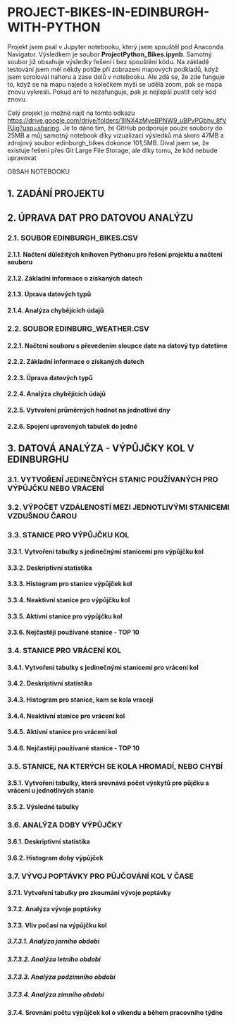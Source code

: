 # PROJECT-BIKES-IN-EDINBURGH-WITH-PYTHON
Projekt jsem psal v Jupyter notebooku, který jsem spouštěl pod Anaconda Navigator. Výsledkem je soubor **ProjectPython_Bikes.ipynb**.
Samotný soubor již obsahuje výsledky řešení i bez spouštění kódu. Na základě testování jsem měl někdy potíže při zobrazení mapových podkladů, když jsem scroloval nahoru a zase dolů v notebooku. Ale zdá se, že zde funguje to, když se na mapu najede a kolečkem myši se udělá zoom, pak se mapa znovu vykreslí. Pokud ani to nezafunguje, pak je nejlepší pustit celý kód znovu.

Celý projekt je možné najít na tomto odkazu https://drive.google.com/drive/folders/1llNX4zMyeBPNW9_uBPvPGbhy_8fVPJig?usp=sharing. Je to dáno tím, že GitHub podporuje pouze soubory do 25MB a můj samotný notebook díky vizualizaci výsledků má skoro 47MB a zdrojový soubor edinburgh_bikes dokonce 101,5MB. Díval jsem se, že existuje řešení přes Git Large File Storage, ale díky tomu, že kód nebude upravovat  

OBSAH NOTEBOOKU
## 1. ZADÁNÍ PROJEKTU
## 2. ÚPRAVA DAT PRO DATOVOU ANALÝZU
### 2.1. SOUBOR EDINBURGH_BIKES.CSV
#### 2.1.1. Načtení důležitých knihoven Pythonu pro řešení projektu a načtení souboru
#### 2.1.2. Základní informace o získaných datech
#### 2.1.3. Úprava datových typů
#### 2.1.4. Analýza chybějících údajů
### 2.2. SOUBOR EDINBURG_WEATHER.CSV
#### 2.2.1. Načtení souboru s převedením sloupce date na datový typ datetime
#### 2.2.2. Základní informace o získaných datech
#### 2.2.3. Úprava datových typů
#### 2.2.4. Analýza chybějících údajů
#### 2.2.5. Vytvoření průměrných hodnot na jednotlivé dny
#### 2.2.6. Spojení upravených tabulek do jedné
## 3. DATOVÁ ANALÝZA - VÝPŮJČKY KOL V EDINBURGHU
### 3.1. VYTVOŘENÍ JEDINEČNÝCH STANIC POUŽÍVANÝCH PRO VÝPŮJČKU NEBO VRÁCENÍ
### 3.2. VÝPOČET VZDÁLENOSTÍ MEZI JEDNOTLIVÝMI STANICEMI VZDUŠNOU ČAROU
### 3.3. STANICE PRO VÝPŮJČKU KOL
#### 3.3.1. Vytvoření tabulky s jedinečnými stanicemi pro výpůjčku kol
#### 3.3.2. Deskriptivní statistika
#### 3.3.3. Histogram pro stanice výpůjček kol
#### 3.3.4. Neaktivní stanice pro výpůjčku kol
#### 3.3.5. Aktivní stanice pro výpůjčku kol
#### 3.3.6. Nejčastěji používané stanice - TOP 10
### 3.4. STANICE PRO VRÁCENÍ KOL
#### 3.4.1. Vytvoření tabulky s jedinečnými stanicemi pro vrácení kol
#### 3.4.2. Deskriptivní statistika
#### 3.4.3. Histogram pro stanice, kam se kola vracejí
#### 3.4.4. Neaktivní stanice pro vrácení kol
#### 3.4.5. Aktivní stanice pro vrácení kol
#### 3.4.6. Nejčastěji používané stanice - TOP 10
### 3.5. STANICE, NA KTERÝCH SE KOLA HROMADÍ, NEBO CHYBÍ
#### 3.5.1. Vytvoření tabulky, která srovnává počet výskytů pro půjčku a vrácení u jednotlivých stanic
#### 3.5.2. Výsledné tabulky
### 3.6. ANALÝZA DOBY VÝPŮJČKY
#### 3.6.1. Deskriptivní statistika
#### 3.6.2. Histogram doby výpůjček
### 3.7. VÝVOJ POPTÁVKY PRO PŮJČOVÁNÍ KOL V ČASE
#### 3.7.1. Vytvoření tabulky pro zkoumání vývoje poptávky
#### 3.7.2. Analýza vývoje poptávky
#### 3.7.3. Vliv počasí na výpůjčku kol
##### 3.7.3.1. Analýza jarního období
##### 3.7.3.2. Analýza letního období
##### 3.7.3.3. Analýza podzimního období
##### 3.7.3.4. Analýza zimního období
#### 3.7.4. Srovnání počtu výpůjček kol o víkendu a během pracovního týdne
